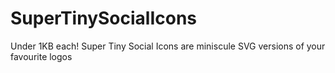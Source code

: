 # SuperTinySocialIcons
Under 1KB each! Super Tiny Social Icons are miniscule SVG versions of your favourite logos
